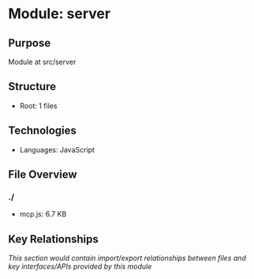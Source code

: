 # Module: server

## Purpose

Module at src/server

## Structure

- Root: 1 files

## Technologies

- Languages: JavaScript

## File Overview

### ./

- mcp.js: 6.7 KB

## Key Relationships

*This section would contain import/export relationships between files*
*and key interfaces/APIs provided by this module*

